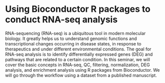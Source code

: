 # Using Bioconductor R packages to conduct RNA-seq analysis

RNA-sequencing (RNA-seq) is a ubiquitous tool in modern molecular biology. It greatly helps us to understand genomic functions and transcriptional changes occurring in disease states, in response to therapeutics and under different environmental conditions. The goal for RNA-seq analysis is to identify differentially expressed genes (DEG) and pathways that are related to a certain condition. In this seminar, we will cover the basic concepts in RNA-seq, QC, filtering, normalization, DEG analysis, and enrichment analysis using R packages from Bioconductor. We will go through the workflow using a dataset from a published manuscript. 

